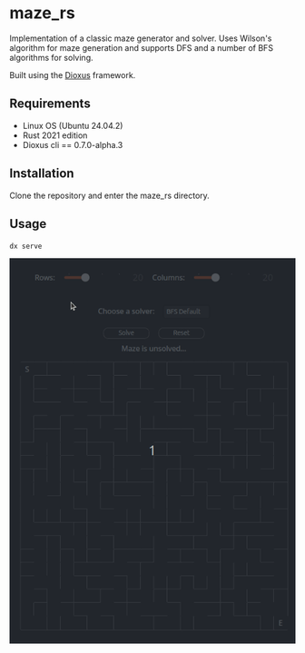 # maze_rs
Implementation of a classic maze generator and solver. Uses Wilson's algorithm for maze generation and supports DFS and a number of BFS algorithms for solving.

Built using the [Dioxus](https://github.com/DioxusLabs/dioxus) framework.

## Requirements
- Linux OS (Ubuntu 24.04.2)
- Rust 2021 edition
- Dioxus cli == 0.7.0-alpha.3

## Installation
Clone the repository and enter the maze_rs directory.

## Usage
`dx serve`

![play_gif](https://github.com/OscarAspelin95/maze_rs/blob/main/assets/maze.gif)
